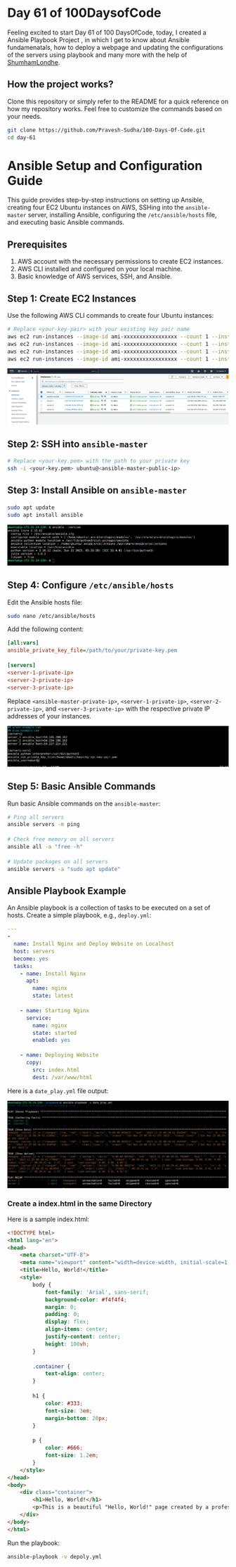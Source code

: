 # Day 61 of 100DaysofCode

Feeling excited to start Day 61 of 100 DaysOfCode, today, I created a Ansible Playbook Project , in which I get to know about Ansible fundamenatals, how to deploy a webpage and updating the configurations of the servers using playbook and many more with the help of [ShumhamLondhe](https://www.youtube.com/live/yyU2UiNI08M?si=z1uX6BIm_noLXvoD).

## How the project works?

Clone this repository or simply refer to the README for a quick reference on how my repository works. Feel free to customize the commands based on your needs.

```bash
git clone https://github.com/Pravesh-Sudha/100-Days-Of-Code.git
cd day-61
```

# Ansible Setup and Configuration Guide

This guide provides step-by-step instructions on setting up Ansible, creating four EC2 Ubuntu instances on AWS, SSHing into the `ansible-master` server, installing Ansible, configuring the `/etc/ansible/hosts` file, and executing basic Ansible commands.

## Prerequisites

1. AWS account with the necessary permissions to create EC2 instances.
2. AWS CLI installed and configured on your local machine.
3. Basic knowledge of AWS services, SSH, and Ansible.

## Step 1: Create EC2 Instances

Use the following AWS CLI commands to create four Ubuntu instances:

```bash
# Replace <your-key-pair> with your existing key pair name
aws ec2 run-instances --image-id ami-xxxxxxxxxxxxxxxxx --count 1 --instance-type t2.micro --key-name <your-key-pair> --tag-specifications 'ResourceType=instance,Tags=[{Key=Name,Value=ansible-master}]'
aws ec2 run-instances --image-id ami-xxxxxxxxxxxxxxxxx --count 1 --instance-type t2.micro --key-name <your-key-pair> --tag-specifications 'ResourceType=instance,Tags=[{Key=Name,Value=server-1}]'
aws ec2 run-instances --image-id ami-xxxxxxxxxxxxxxxxx --count 1 --instance-type t2.micro --key-name <your-key-pair> --tag-specifications 'ResourceType=instance,Tags=[{Key=Name,Value=server-2}]'
aws ec2 run-instances --image-id ami-xxxxxxxxxxxxxxxxx --count 1 --instance-type t2.micro --key-name <your-key-pair> --tag-specifications 'ResourceType=instance,Tags=[{Key=Name,Value=server-3}]'
```

![Alt text](<Screenshot from 2023-11-25 12-38-16.png>)

## Step 2: SSH into `ansible-master`

```bash
# Replace <your-key.pem> with the path to your private key
ssh -i <your-key.pem> ubuntu@<ansible-master-public-ip>
```

## Step 3: Install Ansible on `ansible-master`

```bash
sudo apt update
sudo apt install ansible
```

![Alt text](<Screenshot from 2023-11-25 12-47-24.png>)

## Step 4: Configure `/etc/ansible/hosts`

Edit the Ansible hosts file:

```bash
sudo nano /etc/ansible/hosts
```

Add the following content:

```ini
[all:vars]
ansible_private_key_file=/path/to/your/private-key.pem

[servers]
<server-1-private-ip>
<server-2-private-ip>
<server-3-private-ip>
```

Replace `<ansible-master-private-ip>`, `<server-1-private-ip>`, `<server-2-private-ip>`, and `<server-3-private-ip>` with the respective private IP addresses of your instances.

![Alt text](<Screenshot from 2023-11-25 13-09-58.png>)

## Step 5: Basic Ansible Commands

Run basic Ansible commands on the `ansible-master`:

```bash
# Ping all servers
ansible servers -m ping

# Check free memory on all servers
ansible all -a "free -h"

# Update packages on all servers
ansible servers -a "sudo apt update"
```

## Ansible Playbook Example

An Ansible playbook is a collection of tasks to be executed on a set of hosts. Create a simple playbook, e.g., `deploy.yml`:

```yaml
---
-
  name: Install Nginx and Deploy Website on Localhost
  host: servers
  become: yes
  tasks:
    - name: Install Nginx
      apt:
        name: nginx
        state: latest

    - name: Starting Nginx
      service:
        name: nginx
        state: started
        enabled: yes 

    - name: Deploying Website
      copy:
        src: index.html
        dest: /var/www/html  
```

Here is a `date_play.yml` file output:

![Alt text](<Screenshot from 2023-11-25 14-10-11.png>)

### Create a index.html in the same Directory

Here is a sample index.html:

```html
<!DOCTYPE html>
<html lang="en">
<head>
    <meta charset="UTF-8">
    <meta name="viewport" content="width=device-width, initial-scale=1.0">
    <title>Hello, World!</title>
    <style>
        body {
            font-family: 'Arial', sans-serif;
            background-color: #f4f4f4;
            margin: 0;
            padding: 0;
            display: flex;
            align-items: center;
            justify-content: center;
            height: 100vh;
        }

        .container {
            text-align: center;
        }

        h1 {
            color: #333;
            font-size: 3em;
            margin-bottom: 20px;
        }

        p {
            color: #666;
            font-size: 1.2em;
        }
    </style>
</head>
<body>
    <div class="container">
        <h1>Hello, World!</h1>
        <p>This is a beautiful "Hello, World!" page created by a professional web developer.</p>
    </div>
</body>
</html>

```

Run the playbook:

```bash
ansible-playbook -v depoly.yml
```

